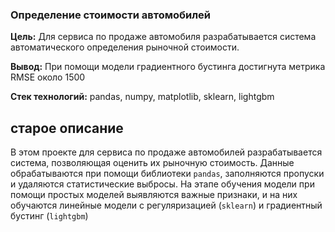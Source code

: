 ### Определение стоимости автомобилей 

**Цель:** Для сервиса по продаже автомобиля разрабатывается система автоматического определения рыночной стоимости.

**Вывод:** При помощи модели градиентного бустинга достигнута метрика RMSE около 1500


**Стек технологий:** pandas, numpy, matplotlib, sklearn, lightgbm


## старое описание

В этом проекте для сервиса по продаже автомобилей разрабатывается система, позволяющая оценить их рыночную стоимость. Данные обрабатываются при помощи библиотеки `pandas`, заполняются пропуски и удаляются статистические выбросы. На этапе обучения модели при помощи простых моделей выявляются важные признаки, и на них обучаются линейные модели с регуляризацией (`sklearn`) и градиентный бустинг (`lightgbm`)
